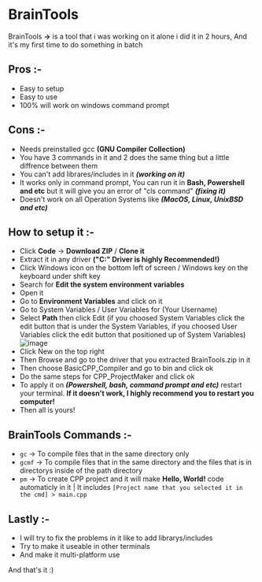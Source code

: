 # BrainTools

BrainTools **->** is a tool that i was working on it alone i did it in 2 hours, And it's my first time to do something in batch

## Pros :-
- Easy to setup
- Easy to use
- 100% will work on windows command prompt

## Cons :-
- Needs preinstalled gcc **(GNU Compiler Collection)**
- You have 3 commands in it and 2 does the same thing but a little diffrence between them
- You can't add librares/includes in it __*(working on it)*__
- It works only in command prompt, You can run it in __Bash, Powershell and etc__ but it will give you an error of "cls command" __*(fixing it)*__
- Doesn't work on all Operation Systems like __*(MacOS, Linux, UnixBSD and etc)*__

## How to setup it :-
- Click **Code** -> **Download ZIP** / **Clone it**
- Extract it in any driver **("C:\" Driver is highly Recommended!)**
- Click Windows icon on the bottom left of screen / Windows key on the keyboard under shift key
- Search for **Edit the system environment variables**
- Open it
- Go to **Environment Variables** and click on it
- Go to System Variables / User Variables for (Your Username)
- Select **Path** then click Edit (if you choosed System Variables click the edit button that is under the System Variables, if you choosed User Variables click the edit button that positioned up of System Variables) 
![image](https://user-images.githubusercontent.com/99141995/152697719-e59c18bd-eeb3-4da8-9805-f910f68b0e52.png)
- Click New on the top right
- Then Browse and go to the driver that you extracted BrainTools.zip in it
- Then choose BasicCPP_Compiler and go to bin and click ok
- Do the same steps for CPP_ProjectMaker and click ok
- To apply it on __*(Powershell, bash, command prompt and etc)*__ restart your terminal. **If it doesn't work, I highly recommend you to restart you computer!**
- Then all is yours!

## BrainTools Commands :-
- ```gc``` -> To compile files that in the same directory only
- ```gcmf``` -> To compile files that in the same directory and the files that is in directorys inside of the path directory
- ```pm``` -> To create CPP project and it will make **Hello, World!** code automaticly in it | It includes `[Project name that you selected it in the cmd] > main.cpp`

## Lastly :-
- I will try to fix the problems in it like to add librarys/includes
- Try to make it useable in other terminals
- And make it multi-platform use

And that's it :)

